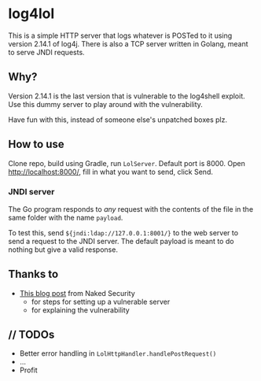 # log4lol
This is a simple HTTP server that logs whatever is POSTed to it using version 2.14.1 of log4j. There is also a TCP server written in Golang, meant to serve JNDI requests.

## Why?
Version 2.14.1 is the last version that is vulnerable to the log4shell exploit. Use this dummy server to play around with the vulnerability.

Have fun with this, instead of someone else's unpatched boxes plz.

## How to use
Clone repo, build using Gradle, run `LolServer`. Default port is 8000. Open [http://localhost:8000/](http://localhost:8000), fill in what you want to send, click Send.

### JNDI server
The Go program responds to *any* request with the contents of the file in the same folder with the name `payload`.

To test this, send `${jndi:ldap://127.0.0.1:8001/}` to the web server to send a request to the JNDI server. The default payload is meant to do nothing but give a valid response.

## Thanks to
* [This blog post](https://nakedsecurity.sophos.com/2021/12/13/log4shell-explained-how-it-works-why-you-need-to-know-and-how-to-fix-it/) from Naked Security 
  * for steps for setting up a vulnerable server
  * for explaining the vulnerability

## // TODOs
* Better error handling in `LolHttpHandler.handlePostRequest()`
* ...
* Profit
